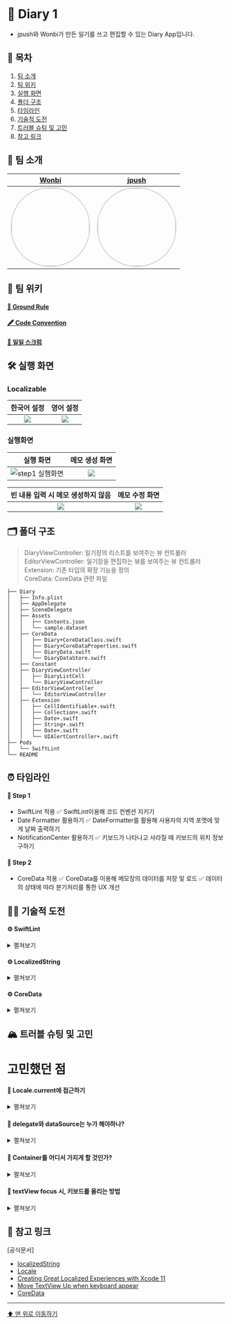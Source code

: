 # 📔 Diary 1
- jpush와 Wonbi가 만든 일기를 쓰고 편집할 수 있는 Diary App입니다.

## 📖 목차
1. [팀 소개](#-팀-소개)
2. [팀 위키](#-팀-위키)
3. [실행 화면](#-실행-화면)
4. [폴더 구조](#-폴더-구조)
5. [타임라인](#-타임라인)
6. [기술적 도전](#-기술적-도전)
7. [트러블 슈팅 및 고민](#-트러블-슈팅-및-고민)
8. [참고 링크](#-참고-링크)

<!-- 
4. [Diagram](#-diagram)
5. [폴더 구조](#-폴더-구조)
6. [타임라인](#-타임라인)
7. [기술적 도전](#-기술적-도전)
8. [트러블 슈팅 및 고민](#-트러블-슈팅-및-고민)
9. [참고 링크](#-참고-링크)
 -->

## 🌱 팀 소개
|[Wonbi](https://github.com/wonbi92)|[jpush](https://github.com/jjpush)|
|:---:|:---:|
| <img width="180px" img style="border: 2px solid lightgray; border-radius: 90px;-moz-border-radius: 90px;-khtml-border-radius: 90px;-webkit-border-radius: 90px;" src="https://avatars.githubusercontent.com/u/88074999?v=4">| <img width="180px" img style="border: 2px solid lightgray; border-radius: 90px;-moz-border-radius: 90px;-khtml-border-radius: 90px;-webkit-border-radius: 90px;" src= "https://i.imgur.com/BpCwjWH.jpg">|

## 🧭 팀 위키

#### [🤙 Ground Rule](https://github.com/jjpush/ios-diary/wiki/🤙-Ground-Rule)

#### [🖋 Code Convention](https://github.com/jjpush/ios-diary/wiki/🖋-Code-Convention)

#### [📝 일일 스크럼](https://github.com/jjpush/ios-diary/wiki/3.-일일-스크럼)

## 🛠 실행 화면

### Localizable

| 한국어 설정 | 영어 설정 |
|:--:|:--:|
|![](https://i.imgur.com/WqJR5mx.gif)|![](https://i.imgur.com/bTPX4S3.gif)|

### 실행화면

| 실행 화면 | 메모 생성 화면 | 
|:--:|:--:|
|![step1 실행화면](https://user-images.githubusercontent.com/82566116/208919392-8c0fac1a-1282-42a2-ae0c-c6e54debbdb0.gif)| ![](https://i.imgur.com/QeBfmLF.gif) | 

| 빈 내용 입력 시 메모 생성하지 않음 | 메모 수정 화면 |
|:--:|:--:|
|![](https://i.imgur.com/3CJvJjE.gif) | ![](https://i.imgur.com/R08mrDl.gif)

<!--
## 👀 Diagram

### 🧬 Class Diagram
![](https://i.imgur.com/14dtqyj.png)
-->
 
## 🗂 폴더 구조
> DiaryViewController: 일기장의 리스트를 보여주는 뷰 컨트롤러 <br>
> EditorViewController: 일기장을 편집하는 뷰를 보여주는 뷰 컨트롤러 <br>
> Extension: 기존 타입의 확장 기능을 정의 <br>
> CoreData: CoreData 관련 파일
```
├── Diary
│   ├── Info.plist
│   ├── AppDelegate
│   ├── SceneDelegate
│   ├── Assets
│   │   ├── Contents.json
│   │   └── sample.dataset
│   ├── CoreData
│   │   ├── Diary+CoreDataClass.swift
│   │   ├── Diary+CoreDataProperties.swift
│   │   ├── DiaryData.swift
│   │   └── DiaryDataStore.swift
│   ├── Constant
│   ├── DiaryViewController
│   │   ├── DiaryListCell
│   │   └── DiaryViewController
│   ├── EditorViewController
│   │   └── EditorViewController
│   ├── Extension
│   │   ├── CellIdentifiable+.swift
│   │   ├── Collection+.swift
│   │   ├── Date+.swift
│   │   ├── String+.swift
│   │   ├── Date+.swift
│   │   └── UIAlertController+.swift
├── Pods
│   └── SwiftLint
└── README
```

## ⏰ 타임라인

#### 👟 Step 1
- SwiftLint 적용
    ✅ SwiftLint이용해 코드 컨벤션 지키기
- Date Formatter 활용하기
    ✅ DateFormatter를 활용해 사용자의 지역 포맷에 맞게 날짜 출력하기
- NotificationCenter 활용하기
    ✅ 키보드가 나타나고 사라질 때 키보드의 위치 정보 구하기 

#### 👟 Step 2
- CoreData 적용
    ✅ CoreData를 이용해 메모장의 데이터를 저장 및 로드
    ✅ 데이터의 상태에 따라 분기처리를 통한 UX 개선

## 🏃🏻 기술적 도전

#### ⚙️ SwiftLint 
<details>
<summary>펼쳐보기</summary>
    
- SwiftLint란 스위프트 언어에서 사용하는 `Linter` 입니다.`Linter`란 커뮤니티나 팀에서 정한 스타일 규칙을 따르지 않는 코드 부분을 식별하고 표시하는 것을 돕는 도구입니다.
- 이 SwiftLint 오픈소스 라이브러리를 활용하면 미리 정한 코드 컨벤션을 지키지 않았을 시 이를 컴파일러가 표시하도록 해서 코더가 코드 컨벤션을 지키고 코드의 복잡성이 올라가지 않도록 도와주는 장점이 있습니다. <br><br>
- 💡 이번 프로젝트에서는 팀원과 미리 정해놓은 코드 컨벤션 규칙을 실수로 어기는 일이 없도록 하기위해 CocoaPods을 통해 라이브러리를 적용해보았습니다.

</details>

#### ⚙️ LocalizedString 
<details>
<summary>펼쳐보기</summary>
    
- LocalizedString은 사용자가 선호하는 언어적, 문화적, 기술적 컨벤션에 맞추어 좀 더 사용자 친화적으로 앱을 보여줄 수 있습니다. 
- 이를 통해 사용자에게 좀 더 나은 UI/UX를 제공할 수 있고, 각 나라와 언어에 맞는 앱을 구성할 수 있습니다. <br><br>
- 💡 이번 프로젝트에서는 이 Localized를 사용하기 위해서 [Locale](https://developer.apple.com/documentation/foundation/locale) 타입을 사용하여 
    사용자의 기기의 Locale.preferredLanguages 배열의 첫번째 값을 가져와서 사용했습니다.

</details>

#### ⚙️ CoreData 
<details>
<summary>펼쳐보기</summary>
    
- CoreData는 애플리케이션의 모델 계층의 객체를 관리하기 위한 프레임워크입니다. 이 프레임워크는 객체의 영속 기능을 포함한 객체 생명주기 및 객체 관계도 관리 작업에 대한 일반적이고 자동화 된 방법을 제시합니다.
- 코어데이터를 사용하면 앱이 종료되어도 앱 내에 작성했던 데이터를 영속적으로 보관할 수 있고, 사용자의 입력값에 따라 새로운 데이터를 만들거나, 기존 데이터를 수정하거나, 데이터를 제거하는 동작을 자동화 된 방법으로 활용할 수 있습니다.
    <br><br>
- 💡 이번 프로젝트에서는 이 코어데이터를 통해 사용자가 입력한 일기를 앱이 종료되어도 영속적으로 보관하도록 하고, 사용자가 내용을 수정하거나 삭제할 수 있는 방법을 제시하여 활용하도록 사용했습니다.
</details>

## 🏔 트러블 슈팅 및 고민
    
# 고민했던 점

#### 🚀 Locale.current에 접근하기
    
<details>
<summary> 
펼쳐보기
</summary>

**문제 👻**
- LocalizedString을 사용하기 위해서 Locale.current를 통해 접근하고 싶었으나 한국 지역의 경우 값이 "ko_KR"이 아닌 "en_KR"이 나오게 되어 정상적으로 Localize 되지 않는 문제가 있었습니다. 
    
**해결 🔫**
- 사용자 기기의 설정의 선호하는 언어 리스트(Locale.preferredLanguages)를 가져온 후 가장 상단(first)에 있는 언어를 가져와서 "ko_KR"로 설정해줄 수 있었습니다.

</details>
    
#### 💭 delegate와 dataSource는 누가 해야하나?
    
<details>
<summary> 
펼쳐보기
</summary>

**고민 🤔**
- 방대해져 가독성이 떨어지는 ViewController 클래스의 가독성을 올리기 위해 `UITableViewDelegate`객체와 `UITableViewDataSource`객체를 커스텀으로 직접 만들어 만든 객체가 관련된 로직을 수행하고, 이를 뷰 컨트롤러가 소유하게 하는 방법을 생각했습니다.
```swift
final class DiaryTableViewDelegate: UITableViewDelegate {
    // 델리게이트 기능 구현
}

final class DiaryTableViewDataSource: UITableViewDataSource {
    // 데이터소스 기능 구현
}

final class DiaryViewController: UIViewController {
    private let tableView: UITableView = UITableView()
    
    private let delegate: UITableViewDelegate = DiaryTableViewDelegate()
    private let dataSource: UITableViewDataSource = DiaryTableViewDataSource()
    
    override func viewDidLoad() {
        super.viewDidLoad()
        tableView.delegate = delegate
        tableView.dataSource = dataSource
    }
}
```
- 하지만, 실제로 이 객체들을 커스텀으로 만들었을 때 delegate가 다음 화면을 띄우기 위해 네비게이션 컨트롤러를 가지고 있게 되고 화면을 띄우기 전에 뷰 컨트롤러에 모델에 대한 데이터를 넘겨주기 위해 모델을 소유하게 되는 등, 오히려 불필요한 의존성을 만들게되고, 이로 인해 로직이 더욱 복잡해지는 듯한 느낌을 받았습니다.

```swift
class TestTableViewDelegate: NSObject, UITableViewDelegate {
    let navigationController: UINavigationController
    private var diaryContents: [DiaryContent] = []
    
    init(data: [DiaryContent], navi: UINavigationController) {
        diaryContents = data
        navigationController = navi
    }
    
    func tableView(_ tableView: UITableView, didSelectRowAt indexPath: IndexPath) {
        tableView.deselectRow(at: indexPath, animated: true)
        
        let editorViewController = EditorViewController()
        editorViewController.configureEditorView(from: diaryContents[indexPath.row])
        
        self.navigationController.pushViewController(editorViewController, animated: true)
    }
}
```

- 결과적으로 데이터소스와 델리게이트 역할을 하는 컨트롤러 객체만 더 생겼을 뿐이고, 이는 방대해진 뷰 컨트롤러를 줄이기 위해 너무 많은 사이드 이팩트를 가져간다고 생각했습니다. 뷰 컨트롤러가 조금 방대하더라도 중간에 객체를 거쳐서 로직이 진행되는 것보다 다이렉트로 컨트롤 하는 것이 더 좋은 방향이라 생각했습니다.
- 이런 고민을 거듭한 결과, 이는 좋은 방향성이 아니라는 생각이 들어 적용하지 않았습니다.
    
</details>
    
    
#### 💭 Container를 어디서 가지게 할 것인가?
<details>
<summary> 
펼쳐보기
</summary>
    
- 먼저, 코어데이터를 사용하기위한 패턴을 어떻게 가져가야 할지에 대한 고민을 했습니다. 단순히 뷰 컨트롤러가 NSPersistentContainer 객체를 가지는 방식으로 간다면, 코어데이터의 데이터를 여기저기서 접근할 수 있게되어 어디서 언제 이 데이터가 생성, 수정, 삭제가 일어나는지에 대한 시점을 알기 힘들어지기 때문에 이 방법은 좋은 방법이 아니라 생각했습니다. 그래서 좀 더 좋은 방법은 없을까 고민해보았습니다.

    
1. 시작할 때 rootViewController에 주입해서 사용하는 방법
    - NSPersistentContainer객체를 하나 만든 후, 그 객체를 뷰 컨트롤러에 주입하여 사용하는 방식을 생각했습니다. 그리고 프로토콜을 이용해 이 프로토콜을 채택하는 객체만 Container를 주입받아 사용하도록 로직을 구성하였습니다. 
    - 하지만, 이 방법은 뷰컨트롤러가 Container를 가지고 있는 것은 동일하기에 context에 직접 접근이 가능해 코어데이터가 뷰 컨트롤러에 직접 노출되는 문제가 있었습니다.
    
    
2. 전역으로 사용한 Appdelegate의 container를 가져오는 방법
    - 그래서 NSPersistentContainer객체를 Appdelegate가 가지도록 하고, 그 Container를 매니징하는 Store 싱글톤 객체를 만들어 context에 직접 접근하지 않고 데이터의 생성, 수정, 삭제를 요청하기만 하도록 하여 context를 숨기면서 데이터의 변화를 추적하기 편하도록 구성하게 되었습니다.
    
    
    
    
</details>

#### 💭 textView focus 시, 키보드를 올리는 방법
<details>
<summary> 
펼쳐보기
</summary>

- iOS 15 버전 이후부터는 KeyboardGuideLayout이 있어 사용이 간편하나 이번 프로젝트는 14버전을 기준으로 잡았기 때문에 NotificationCenter를 활용해서 키보드를 불러주는 방법을 사용했습니다.
    - 키보드를 불러오는 순간 textView의 Bottom 제약조건을 수정해서 키보드의 높이만큼 constant를 주었습니다.
    - 새 메모를 생성 시 키보드가 올라오는 애니메이션을 보여주고 UX를 향상시키기 위해서 viewDidAppear에서 조정하도록 했습니다.
    
    - 키보드를 올릴 때 textview가 tap되었을 때 NotificationCenter.post를 하고 싶었으나 작동하지 않았습니다. 왜 그런지는 아직 파악하지 못했고 firstResponder를 불러오는 becomefirstResponder를 사용했습니다.
    
</details>

#### 


## 🔗 참고 링크

[공식문서]

- [localizedString](https://developer.apple.com/documentation/foundation/dateformatter/1415241-localizedstring) <br>
- [Locale](https://developer.apple.com/documentation/foundation/locale) <br>
- [Creating Great Localized Experiences with Xcode 11](https://developer.apple.com/videos/play/wwdc2019/403/) <br>
- [Move TextView Up when keyboard appear](https://stackoverflow.com/questions/25693130/move-textfield-when-keyboard-appears-swift) <br>
- [CoreData](https://developer.apple.com/documentation/coredata) <br>
---


[⬆️ 맨 위로 이동하기](#-diary)
